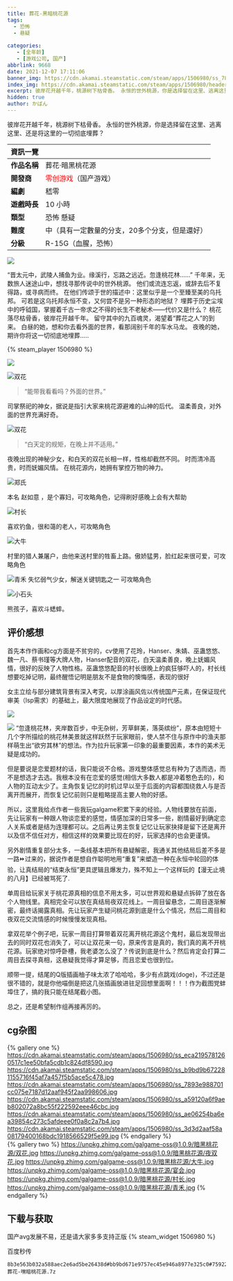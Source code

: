```yaml
---
title: 葬花-黑暗桃花源
tags:
  - 恐怖
  - 悬疑
  
categories:
   - [全年龄]
   - [游戏公司, 国产]
abbrlink: 9668
date: 2021-12-07 17:11:06
banner_img: https://cdn.akamai.steamstatic.com/steam/apps/1506980/ss_7893e988701cc075e7187d12aaf945f2aa998606.1920x1080.jpg
index_img: https://cdn.akamai.steamstatic.com/steam/apps/1506980/header_schinese.jpg
excerpt: 彼岸花开越千年，桃源树下枯骨香。 永恒的世外桃源，你是选择留在这里、逃离这里、还是将这里的一切彻底埋葬？
hidden: true
author: かばん
---
```


<!--- 資源文件嚴重損壞 --->


彼岸花开越千年，桃源树下枯骨香。 永恒的世外桃源，你是选择留在这里、逃离这里、还是将这里的一切彻底埋葬？

| 資訊一覽     |                                                              |
| :----------- | :------------------------------------ |
| **作品名稱**   |  葬花·暗黑桃花源    |
| **開發商**   | <span style="color:red"> 零创游戏</span>（国产游戏） |
| **編劇**   | 嵇零      |
| **遊戲時長** | 10 小時                     |
| **類型**     | 恐怖 懸疑                 |
| **難度**     | 中（具有一定數量的分支，20多个分支，但是還好） |
| **分級**     | R-15G（血腥，恐怖）      |

<img onclick="return false" src="https://media.st.dl.pinyuncloud.com/steam/apps/1506980/extras/steam_title_%E6%95%85%E4%BA%8B%E4%BB%8B%E7%BB%8D.png" >

“晋太元中，武陵人捕鱼为业。缘溪行，忘路之远近。忽逢桃花林......”
千年来，无数旅人迷途山中，想找寻那传说中的世外桃源。
他们或流连忘返，或辞去后不复得路，或寻病而终。
在他们传颂于世的描述中：这里似乎是一个至臻至美的乌托邦。
可若是这乌托邦永恒不变，又何尝不是另一种形态的地狱？
埋葬于历史尘埃中的呼钺国，掌握着千古一帝求之不得的长生不老秘术——代价又是什么？
桃花落尽枯骨香，彼岸花开越千年。
留守其中的九百魂灵，渴望着“葬花之人”的到来。
白昼的她，想和你去看外面的世界，看那阔别千年的车水马龙。
夜晚的她，期许你将这一切彻底地埋葬.....

{% steam_player 1506980 %}

<img onclick="return false" src="https://media.st.dl.pinyuncloud.com/steam/apps/1506980/extras/steam_title_%E4%BA%BA%E7%89%A9%E4%BB%8B%E7%BB%8D.png" >

![双花](https://media.st.dl.pinyuncloud.com/steam/apps/1506980/extras/steam_title_char_%E5%8F%8C%E8%8A%B1%E6%98%BC.png)

> “能带我看看吗？外面的世界。”

司掌祭祀的神女，据说是指引大家来桃花源避难的山神的后代。
温柔善良，对外面的世界充满好奇。

![双花](https://media.st.dl.pinyuncloud.com/steam/apps/1506980/extras/steam_title_char_%E5%8F%8C%E8%8A%B1%E5%A4%9C.png)

> “白天定的规矩，在晚上并不适用。”

夜晚出现的神秘少女，和白天的双花长相一样，性格却截然不同。
时而清冷高贵，时而妩媚风情。
在桃花源内，她拥有掌控万物的神力。

![郑氏](https://media.st.dl.pinyuncloud.com/steam/apps/1506980/extras/steam_title_char_%E9%83%91%E5%A6%82%E6%84%BF.png?t=1637905721)

本名 赵如意 ，是个寡妇，可攻略角色，记得刷好感晚上会有大帮助

![村长](https://media.st.dl.pinyuncloud.com/steam/apps/1506980/extras/steam_title_char_%E6%9D%91%E9%95%BF.png)

喜欢钓鱼，很和蔼的老人，可攻略角色

![大牛](https://media.st.dl.pinyuncloud.com/steam/apps/1506980/extras/steam_title_char_%E5%A4%A7%E7%89%9B.png?t=1637905721)

村里的猎人兼屠户，由他来送村里的牲畜上路。傲娇猛男，脸红起来很可爱，可攻略角色

![青禾](https://media.st.dl.pinyuncloud.com/steam/apps/1506980/extras/QQ%E5%9B%BE%E7%89%8720210922133618.png?t=1637905721)
失忆弱气少女，解迷关键钥匙之一 可攻略角色


![小石头](https://media.st.dl.pinyuncloud.com/steam/apps/1506980/extras/QQ%E5%9B%BE%E7%89%8720210922133600.png?t=1637905721)

熊孩子，喜欢斗蟋蟀。
## 评价感想
    
    
首先本作作画和cg方面是不贫穷的，cv使用了花玲，Hanser、朱婧、巫蛊悠悠、魏一凡、蔡书瑾等大牌人物，Hanser配音的双花，白天温柔善良，晚上妩媚风情，很好的反映了人物性格。巫蛊悠悠配音的村长很晚上的疯狂够吓人的，村长线想要吃掉记明，最终醒悟记明是朋友不是食物的懊悔感，表现的很好

女主立绘与部分建筑背景有深入考究，以厚涂画风佐以传统国产元素，在保证现代审美（lsp需求）的基础上，最大限度地展现了作品设定的时代感。

![](https://pica.zhimg.com/80/v2-729aeff53aa5220e501b64ff62d67047_720w.jpg)

![](https://media.st.dl.pinyuncloud.com/steam/apps/1506980/ss_a59120a6f9aeb802072a8bc55f222592eee46cbc.jpg)
“忽逢桃花林，夹岸数百步，中无杂树，芳草鲜美，落英缤纷”，原本由短短十几个字所描绘的桃花林美景就这样跃然于玩家眼前，使人禁不住与原作中的渔夫那样萌生出“欲穷其林”的想法。作为拉升玩家第一印象的最重要因素，本作的美术无疑是成功的。

但是要说是恋爱题材的话，我只能说不合格。游戏整体感觉总有种为了选而选，而不是想选才去选。我根本没有在恋爱的感觉(相信大多数人都是冲着憨色去的)，和人物的互动太少了。主角恢复记忆的时机过早以至于后面的内容都围绕救人与是否离开而展开，而恢复记忆前则只是粗略提高主要人物的好感。
    
所以，这里我给点作者一些我玩galgame积累下来的经验。人物线要放在前面，先让玩家有一种跟人物谈恋爱的感觉，情感加深的日常多一些，剧情最好到确定恋人关系或者是结为连理都可以。之后再让男主恢复记忆让玩家抉择是留下还是离开以及信不信任对方，相信这样的效果要比现在的好，玩家选择的也会更谨慎。

另外剧情重复部分太多，一条线基本把所有悬疑解密，我通关其他结局后差不多是一路⏩过来的，据说作者是想自作聪明地用“重复”来塑造一种在永恒中轮回的体验，让真结局的“结束永恒”更具逻辑且爆发力，殊不知上一个这样玩的【漫无止境的八月】已经被骂死了.


单周目给玩家关于桃花源真相的信息不用太多，可以世界观和悬疑点拆碎了放在各个人物线里。真相完全可以放在真结局夜双花线上。一周目留悬念，二周目逐渐解密，最终话揭露真相。先让玩家产生疑问桃花源到底是什么个情况，然后二周目和夜双花交流情感的时候慢慢发现真相。
    
拿双花举个例子吧，玩家一周目打算带着双花离开桃花源这个鬼村，最后发现带出去的同时双花也消失了，可以让双花来一句，原来传言是真的，我们真的离不开桃花源。玩家绝对惊呼卧槽，我老婆怎么没了？传说到底是什么？然后肯定会打算二周目去探寻真相，这悬疑我觉得才算足够，而且恋爱也很到位。

顺带一提，结尾的Q版插画柚子味太浓了哈哈哈，多少有点跳戏(doge)，不过还是很不错的，就是你他喵倒是把这几张插画放进驻足回想里面啊！！！作为截图党蚌埠住了，搞的我只能在结尾截小图。

总之，还是希望制作组再接再厉的。

## cg杂图

{% gallery one %}
https://cdn.akamai.steamstatic.com/steam/apps/1506980/ss_eca2195781260517c1ee50bfa5cdb1c824df8590.jpg
https://cdn.akamai.steamstatic.com/steam/apps/1506980/ss_b9bd9b672281155716f45af7a457f5b5ace5c478.jpg
https://cdn.akamai.steamstatic.com/steam/apps/1506980/ss_7893e988701cc075e7187d12aaf945f2aa998606.jpg
https://cdn.akamai.steamstatic.com/steam/apps/1506980/ss_a59120a6f9aeb802072a8bc55f222592eee46cbc.jpg
https://cdn.akamai.steamstatic.com/steam/apps/1506980/ss_ae06254ba6ea39854c273c5afdeee0f0a8c2a7b4.jpg
https://cdn.akamai.steamstatic.com/steam/apps/1506980/ss_3d3d2aaf58a08179400168bdc1918566529f5e99.jpg
{% endgallery %}
<br>
{% gallery two %}
https://unpkg.zhimg.com/galgame-oss@1.0.9/暗黑桃花源/双花.jpg
https://unpkg.zhimg.com/galgame-oss@1.0.9/暗黑桃花源/夜双花.jpg
https://unpkg.zhimg.com/galgame-oss@1.0.9/暗黑桃花源/大牛.jpg
https://unpkg.zhimg.com/galgame-oss@1.0.9/暗黑桃花源/宴会.jpg
https://unpkg.zhimg.com/galgame-oss@1.0.9/暗黑桃花源/村长.jpg
https://unpkg.zhimg.com/galgame-oss@1.0.9/暗黑桃花源/青禾.jpg
{% endgallery %}

## 下载与获取

国产avg发展不易，还是请大家多多支持正版
{% steam_widget 1506980 %}

百度秒传

```
8b3e563b032a588aec2e6ad5be26438d#bb9bd671e9757ec45e946a8977e325c0#759229386#/葬花-嘿暗桃花源.7z
```

<!-- onedrive 下载

<a class="btn" href="https://dl.galgamer.moe/%E8%91%AC%E8%8A%B1-%E5%98%BF%E6%9A%97%E6%A1%83%E8%8A%B1%E6%BA%90.7z" title="国外网盘">onedrive 网盘下载</a> -->
